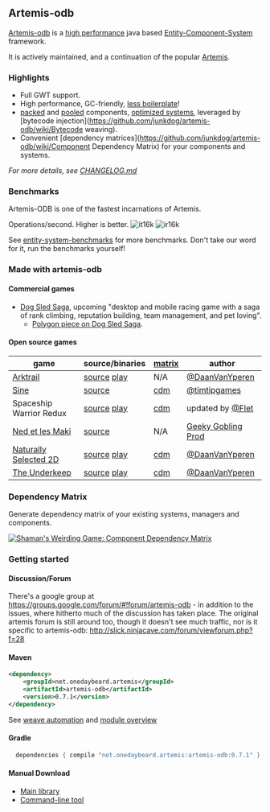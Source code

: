 ## Artemis-odb

[Artemis-odb](https://github.com/junkdog/artemis-odb/wiki/About) is a [high performance](https://github.com/junkdog/entity-system-benchmarks) java based [Entity-Component-System](https://github.com/junkdog/artemis-odb/wiki/Introduction-to-Entity-Systems) framework.

It is actively maintained, and a continuation of the popular [Artemis](http://gamadu.com/artemis/).

### Highlights
- Full GWT support.
- High performance, GC-friendly, [less boilerplate](https://github.com/junkdog/artemis-odb/wiki/@Wire)!
- [packed](https://github.com/junkdog/artemis-odb/wiki/Packed-Weaver) and [pooled](https://github.com/junkdog/artemis-odb/wiki/@PooledWeaver) components, [optimized systems](https://github.com/junkdog/artemis-odb/wiki/Optimizing-Entity-Systems), leveraged by [bytecode injection](https://github.com/junkdog/artemis-odb/wiki/Bytecode weaving).
- Convenient [dependency matrices](https://github.com/junkdog/artemis-odb/wiki/Component Dependency Matrix) for your components and systems.

_For more details, see [CHANGELOG.md](https://github.com/junkdog/artemis-odb/blob/master/CHANGELOG.md)_

### Benchmarks
Artemis-ODB is one of the fastest incarnations of Artemis. 

Operations/second. Higher is better.
![it16k][it16k] ![ir16k][ir16k]

See [entity-system-benchmarks](https://github.com/junkdog/entity-system-benchmarks) for more benchmarks.
Don't take our word for it, run the benchmarks yourself!

 [it1k]: http://junkdog.github.io/images/ecs-bench/iteration-1024.png
 [it4k]: http://junkdog.github.io/images/ecs-bench/iteration-4096.png
 [it16k]: http://junkdog.github.io/images/ecs-bench/iteration-16384.png
 [it65k]: http://junkdog.github.io/images/ecs-bench/iteration-65536.png
 [ir1k]: http://junkdog.github.io/images/ecs-bench/insert_remove-1024.png
 [ir4k]: http://junkdog.github.io/images/ecs-bench/insert_remove-4096.png
 [ir16k]: http://junkdog.github.io/images/ecs-bench/insert_remove-16384.png
 [ir65k]: http://junkdog.github.io/images/ecs-bench/insert_remove-65536.png 

### Made with artemis-odb

#### Commercial games

- [Dog Sled Saga](http://www.dogsledsaga.com/), upcoming "desktop and mobile racing game with a saga of rank climbing, reputation building, team management, and pet loving".
  - [Polygon piece on Dog Sled Saga](http://www.polygon.com/2013/5/22/4344100/dog-sled-saga).
  
#### Open source games
| game                          | source/binaries                      | [matrix][cdm]     | author                         |
|-------------------------------|--------------------------------------|-------------------|--------------------------------|
| [Arktrail][ark]               | [source][ark-src] [play][ark-play]   | N/A               | [@DaanVanYperen][dvy]          |
| [Sine][sine]                  | [source][sine-src]                   | [cdm][sine-cdm]   | [@timtipgames][sine-auth]      |
| Spaceship Warrior Redux       | [source][sw-src] [play][sw-play]     | [cdm][sw-cdm]     | updated by [@Flet][flet]       |
| [Ned et les Maki][ned]        | [source][ned-src]                    | N/A               | [Geeky Gobling Prod][ned-auth] |
| [Naturally Selected 2D][ns2d] | [source][ns2d-src] [play][ns2d-play] | [cdm][ns2d-cdm]   | [@DaanVanYperen][dvy]          |
| [The Underkeep][tu]           | [source][tu-src] [play][tu-play]     | [cdm][tu-cdm]     | [@DaanVanYperen][dvy]          |

 [ark]: http://www.ludumdare.com/compo/ludum-dare-30/?action=preview&uid=22396
 [ark-src]: https://github.com/DaanVanYperen/arktrail
 [ark-play]: http://www.mostlyoriginal.net/play-arktrail/
 [cdm]: https://github.com/junkdog/artemis-odb/wiki/Component-Dependency-Matrix
 [cli]: https://github.com/junkdog/artemis-odb/wiki/Command-Line-Tool
 [sine]: http://www.ludumdare.com/compo/ludum-dare-27/?action=preview&uid=15341
 [sine-src]: https://dl.dropboxusercontent.com/u/3057562/sine/sine-src.jar
 [sine-cdm]: http://junkdog.github.io/matrix-sine.html
 [sine-auth]: http://twitter.com/timtipgames
 [ned]: http://devnewton.bci.im/en/games/nedetlesmaki
 [ned-src]: https://github.com/devnewton/nedetlesmaki
 [ned-auth]: http://geekygoblin.org/
 [ns2d]: http://www.ludumdare.com/compo/minild-50/?action=preview&uid=22396
 [ns2d-src]: https://github.com/DaanVanYperen/naturally-selected-2d
 [ns2d-play]: http://ludum.mostlyoriginal.net/game/ns2d/
 [ns2d-cdm]: http://junkdog.github.io/matrix-ns2d.html
 [tu]: http://www.ludumdare.com/compo/ludum-dare-29/?action=preview&uid=22396
 [tu-src]: https://github.com/DaanVanYperen/underkeep
 [tu-play]: http://www.mostlyoriginal.net/play-underkeep/
 [tu-cdm]: http://junkdog.github.io/matrix-tu.html
 [dvy]: https://github.com/DaanVanYperen
 [sw-src]: https://github.com/Flet/spasceship-warrior-gradle
 [sw-play]: http://flet.github.io/spaceship-warrior-redux/
 [sw-cdm]: http://junkdog.github.io/matrix-sw.html
 [flet]: https://github.com/Flet/ 

### Dependency Matrix

Generate dependency matrix of your existing systems, managers and components.

[![Shaman's Weirding Game: Component Dependency Matrix](https://raw.githubusercontent.com/wiki/junkdog/artemis-odb/images/cdm.png)](http://junkdog.github.io/matrix.html)

### Getting started

#### Discussion/Forum

There's a google group at https://groups.google.com/forum/#!forum/artemis-odb - in addition to the issues, where hitherto much of the discussion has taken place. The original artemis forum is still around too, though it doesn't see much traffic, nor is it specific to artemis-odb: http://slick.ninjacave.com/forum/viewforum.php?f=28

#### Maven
```xml
<dependency>
	<groupId>net.onedaybeard.artemis</groupId>
	<artifactId>artemis-odb</artifactId>
	<version>0.7.1</version>
</dependency>
```

See [weave automation](https://github.com/junkdog/artemis-odb/wiki/Weave-Automation) and [module overview](https://github.com/junkdog/artemis-odb/wiki/Module-Overview)

#### Gradle
```groovy
  dependencies { compile "net.onedaybeard.artemis:artemis-odb:0.7.1" }
```

#### Manual Download

 - [Main library](http://repo1.maven.org/maven2/net/onedaybeard/artemis/artemis-odb/0.7.0/) 
 - [Command-line tool](http://repo1.maven.org/maven2/net/onedaybeard/artemis/artemis-odb-cli/0.7.0/)

